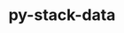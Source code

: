 ---
title: "py-stack-data"
layout: cache
categories: [package, develop]
meta: {"compilers": ["none"], "num_specs": 45, "num_specs_by_stack": {"data-vis-sdk": 9, "e4s": 18, "e4s-neoverse-v2": 18, "root": 45}, "oss": ["ubuntu20.04", "ubuntu22.04"], "platforms": ["linux"], "stacks": ["data-vis-sdk", "e4s", "e4s-neoverse-v2", "root"], "targets": ["neoverse_v2", "x86_64_v3"], "versions": ["0.6.2"]}
spec_details: [{"compiler": "none", "hash": "2ug6mfyita32womwiljrip5uqgg5u6m7", "os": "ubuntu22.04", "platform": "linux", "size": "-", "stacks": ["e4s-neoverse-v2", "root"], "target": "neoverse_v2", "variants": ["build_system=python_pip"], "versions": ["0.6.2"]}, {"compiler": "none", "hash": "4ew2hpybnl3b2x6z6t6fpvob4xpqrmdv", "os": "ubuntu22.04", "platform": "linux", "size": "-", "stacks": ["e4s-neoverse-v2", "root"], "target": "neoverse_v2", "variants": ["build_system=python_pip"], "versions": ["0.6.2"]}, {"compiler": "none", "hash": "4gp6d4trng5hrw43n5qkoyigchruqscx", "os": "ubuntu20.04", "platform": "linux", "size": "-", "stacks": ["data-vis-sdk", "root"], "target": "x86_64_v3", "variants": ["build_system=python_pip"], "versions": ["0.6.2"]}, {"compiler": "none", "hash": "6xi3ht5rbxhgehjfyblsqw4xybkuazh2", "os": "ubuntu22.04", "platform": "linux", "size": "-", "stacks": ["e4s-neoverse-v2", "root"], "target": "neoverse_v2", "variants": ["build_system=python_pip"], "versions": ["0.6.2"]}, {"compiler": "none", "hash": "7g7q6uh3luwsxxawjr7m3wqefyoeu5rz", "os": "ubuntu22.04", "platform": "linux", "size": "-", "stacks": ["e4s-neoverse-v2", "root"], "target": "neoverse_v2", "variants": ["build_system=python_pip"], "versions": ["0.6.2"]}, {"compiler": "none", "hash": "bqdj7hjcbnjpla3qfv2n7weptm4k6mdx", "os": "ubuntu22.04", "platform": "linux", "size": "-", "stacks": ["e4s-neoverse-v2", "root"], "target": "neoverse_v2", "variants": ["build_system=python_pip"], "versions": ["0.6.2"]}, {"compiler": "none", "hash": "brxsxix2uq6azyzcbpx7uoqi7pb5if7y", "os": "ubuntu20.04", "platform": "linux", "size": "-", "stacks": ["data-vis-sdk", "root"], "target": "x86_64_v3", "variants": ["build_system=python_pip"], "versions": ["0.6.2"]}, {"compiler": "none", "hash": "crxxflgc5hxinkfi3kfnjdo5i6sk4kg4", "os": "ubuntu22.04", "platform": "linux", "size": "-", "stacks": ["e4s-neoverse-v2", "root"], "target": "neoverse_v2", "variants": ["build_system=python_pip"], "versions": ["0.6.2"]}, {"compiler": "none", "hash": "d27htmfxm2257bs36lkssclvtzurogdp", "os": "ubuntu22.04", "platform": "linux", "size": "-", "stacks": ["e4s", "root"], "target": "x86_64_v3", "variants": ["build_system=python_pip"], "versions": ["0.6.2"]}, {"compiler": "none", "hash": "dqxu2zuer476rf4qelgfxrhbbnotqj7s", "os": "ubuntu20.04", "platform": "linux", "size": "-", "stacks": ["data-vis-sdk", "root"], "target": "x86_64_v3", "variants": ["build_system=python_pip"], "versions": ["0.6.2"]}, {"compiler": "none", "hash": "epg3u3lxutu2dxlguf4omvgoupomqa66", "os": "ubuntu22.04", "platform": "linux", "size": "-", "stacks": ["e4s", "root"], "target": "x86_64_v3", "variants": ["build_system=python_pip"], "versions": ["0.6.2"]}, {"compiler": "none", "hash": "frbg3qhunqf23nnnw5fozwhnybqe2udi", "os": "ubuntu22.04", "platform": "linux", "size": "-", "stacks": ["e4s-neoverse-v2", "root"], "target": "neoverse_v2", "variants": ["build_system=python_pip"], "versions": ["0.6.2"]}, {"compiler": "none", "hash": "gb24bttcqjm7alnyw2q5lq6jriecypf7", "os": "ubuntu22.04", "platform": "linux", "size": "-", "stacks": ["e4s-neoverse-v2", "root"], "target": "neoverse_v2", "variants": ["build_system=python_pip"], "versions": ["0.6.2"]}, {"compiler": "none", "hash": "gsqmnktkzmbd5efzvsm755377kfgq45d", "os": "ubuntu22.04", "platform": "linux", "size": "-", "stacks": ["e4s", "root"], "target": "x86_64_v3", "variants": ["build_system=python_pip"], "versions": ["0.6.2"]}, {"compiler": "none", "hash": "hcxxnbw3rp26i2kl7yauj5euq2ou7i4x", "os": "ubuntu22.04", "platform": "linux", "size": "-", "stacks": ["e4s", "root"], "target": "x86_64_v3", "variants": ["build_system=python_pip"], "versions": ["0.6.2"]}, {"compiler": "none", "hash": "hgi3pdeki5g47itxxychvzavyohs2x5h", "os": "ubuntu22.04", "platform": "linux", "size": "-", "stacks": ["e4s-neoverse-v2", "root"], "target": "neoverse_v2", "variants": ["build_system=python_pip"], "versions": ["0.6.2"]}, {"compiler": "none", "hash": "ialrbfi2etdwgrhddsmse76n7p3twr2u", "os": "ubuntu22.04", "platform": "linux", "size": "-", "stacks": ["e4s", "root"], "target": "x86_64_v3", "variants": ["build_system=python_pip"], "versions": ["0.6.2"]}, {"compiler": "none", "hash": "iedszhinvlzaevga2a462qzav4hfl3ej", "os": "ubuntu22.04", "platform": "linux", "size": "-", "stacks": ["e4s", "root"], "target": "x86_64_v3", "variants": ["build_system=python_pip"], "versions": ["0.6.2"]}, {"compiler": "none", "hash": "ilyw5qmosfsbckm2mm6j6bgiacysojtj", "os": "ubuntu22.04", "platform": "linux", "size": "-", "stacks": ["e4s", "root"], "target": "x86_64_v3", "variants": ["build_system=python_pip"], "versions": ["0.6.2"]}, {"compiler": "none", "hash": "ircr4feoxtn2utx3mf3s5vgcbc2z4i2a", "os": "ubuntu22.04", "platform": "linux", "size": "-", "stacks": ["e4s", "root"], "target": "x86_64_v3", "variants": ["build_system=python_pip"], "versions": ["0.6.2"]}, {"compiler": "none", "hash": "kdgukc5rs3foxmggtkwib6q4rcfzu5tr", "os": "ubuntu22.04", "platform": "linux", "size": "-", "stacks": ["e4s-neoverse-v2", "root"], "target": "neoverse_v2", "variants": ["build_system=python_pip"], "versions": ["0.6.2"]}, {"compiler": "none", "hash": "kwcgbnmi2cpnccduspgsj62kf7gvypuo", "os": "ubuntu22.04", "platform": "linux", "size": "-", "stacks": ["e4s", "root"], "target": "x86_64_v3", "variants": ["build_system=python_pip"], "versions": ["0.6.2"]}, {"compiler": "none", "hash": "l46f2kyxgkdhgqft5w5hsh4qc6czzvkj", "os": "ubuntu22.04", "platform": "linux", "size": "-", "stacks": ["e4s", "root"], "target": "x86_64_v3", "variants": ["build_system=python_pip"], "versions": ["0.6.2"]}, {"compiler": "none", "hash": "lfy4dkc2bdmdrqgdepbd4wxtqqzladdy", "os": "ubuntu22.04", "platform": "linux", "size": "-", "stacks": ["e4s-neoverse-v2", "root"], "target": "neoverse_v2", "variants": ["build_system=python_pip"], "versions": ["0.6.2"]}, {"compiler": "none", "hash": "lr6tbrqef5lezmsmll6jyhzttclpeuq5", "os": "ubuntu22.04", "platform": "linux", "size": "-", "stacks": ["e4s-neoverse-v2", "root"], "target": "neoverse_v2", "variants": ["build_system=python_pip"], "versions": ["0.6.2"]}, {"compiler": "none", "hash": "mkbwi7wj3kivtupoj5yt6t46wy5rdfkx", "os": "ubuntu20.04", "platform": "linux", "size": "-", "stacks": ["data-vis-sdk", "root"], "target": "x86_64_v3", "variants": ["build_system=python_pip"], "versions": ["0.6.2"]}, {"compiler": "none", "hash": "mtniwtmcikq75uvg3cljvxjiigducrno", "os": "ubuntu22.04", "platform": "linux", "size": "-", "stacks": ["e4s", "root"], "target": "x86_64_v3", "variants": ["build_system=python_pip"], "versions": ["0.6.2"]}, {"compiler": "none", "hash": "mzilzfl5swyxflgbbtkmwav3kumb6647", "os": "ubuntu22.04", "platform": "linux", "size": "-", "stacks": ["e4s", "root"], "target": "x86_64_v3", "variants": ["build_system=python_pip"], "versions": ["0.6.2"]}, {"compiler": "none", "hash": "nfeugpg6qed5mlqedfxuorrjw7zqqqfc", "os": "ubuntu22.04", "platform": "linux", "size": "-", "stacks": ["e4s-neoverse-v2", "root"], "target": "neoverse_v2", "variants": ["build_system=python_pip"], "versions": ["0.6.2"]}, {"compiler": "none", "hash": "nntxjxriru7vvlnhuxpjz7y2f6qidl3t", "os": "ubuntu22.04", "platform": "linux", "size": "-", "stacks": ["e4s-neoverse-v2", "root"], "target": "neoverse_v2", "variants": ["build_system=python_pip"], "versions": ["0.6.2"]}, {"compiler": "none", "hash": "oaedzm27wce4myr5surzbouy4fbdmmnn", "os": "ubuntu22.04", "platform": "linux", "size": "-", "stacks": ["e4s-neoverse-v2", "root"], "target": "neoverse_v2", "variants": ["build_system=python_pip"], "versions": ["0.6.2"]}, {"compiler": "none", "hash": "p4jxzi4aoooolgcu7htm4wdo5dtrimwf", "os": "ubuntu22.04", "platform": "linux", "size": "-", "stacks": ["e4s", "root"], "target": "x86_64_v3", "variants": ["build_system=python_pip"], "versions": ["0.6.2"]}, {"compiler": "none", "hash": "pm75w56ycleeyrikujlup3vrjm7cyyro", "os": "ubuntu20.04", "platform": "linux", "size": "-", "stacks": ["data-vis-sdk", "root"], "target": "x86_64_v3", "variants": ["build_system=python_pip"], "versions": ["0.6.2"]}, {"compiler": "none", "hash": "qpgjhzwaivw46eglbpb6u7htwgyk3y5r", "os": "ubuntu20.04", "platform": "linux", "size": "-", "stacks": ["data-vis-sdk", "root"], "target": "x86_64_v3", "variants": ["build_system=python_pip"], "versions": ["0.6.2"]}, {"compiler": "none", "hash": "rlrm5whpdkwqd2tx6uzcewkfwvvdpthv", "os": "ubuntu22.04", "platform": "linux", "size": "-", "stacks": ["e4s", "root"], "target": "x86_64_v3", "variants": ["build_system=python_pip"], "versions": ["0.6.2"]}, {"compiler": "none", "hash": "rr55rnra4rl5ah6tupxk4deatunxvr5g", "os": "ubuntu22.04", "platform": "linux", "size": "-", "stacks": ["e4s", "root"], "target": "x86_64_v3", "variants": ["build_system=python_pip"], "versions": ["0.6.2"]}, {"compiler": "none", "hash": "sb2x73nd3xwsa4vk6upiei6abp4iw2y6", "os": "ubuntu22.04", "platform": "linux", "size": "-", "stacks": ["e4s-neoverse-v2", "root"], "target": "neoverse_v2", "variants": ["build_system=python_pip"], "versions": ["0.6.2"]}, {"compiler": "none", "hash": "sj5fqvao4rq2j3kcev3k2e23fsc4he6w", "os": "ubuntu22.04", "platform": "linux", "size": "-", "stacks": ["e4s", "root"], "target": "x86_64_v3", "variants": ["build_system=python_pip"], "versions": ["0.6.2"]}, {"compiler": "none", "hash": "st3chpva27spyosbl2yifhyh6gkkp54a", "os": "ubuntu22.04", "platform": "linux", "size": "-", "stacks": ["e4s-neoverse-v2", "root"], "target": "neoverse_v2", "variants": ["build_system=python_pip"], "versions": ["0.6.2"]}, {"compiler": "none", "hash": "tbs3ylmkywtr4ghed636gu5vzsynmwaz", "os": "ubuntu20.04", "platform": "linux", "size": "-", "stacks": ["data-vis-sdk", "root"], "target": "x86_64_v3", "variants": ["build_system=python_pip"], "versions": ["0.6.2"]}, {"compiler": "none", "hash": "uwpd6slt2bbtzjh7eqojuibjrqocvpci", "os": "ubuntu20.04", "platform": "linux", "size": "-", "stacks": ["data-vis-sdk", "root"], "target": "x86_64_v3", "variants": ["build_system=python_pip"], "versions": ["0.6.2"]}, {"compiler": "none", "hash": "w3kjqwgauivalsrx6hg7m4mbg72kxcpy", "os": "ubuntu20.04", "platform": "linux", "size": "-", "stacks": ["data-vis-sdk", "root"], "target": "x86_64_v3", "variants": ["build_system=python_pip"], "versions": ["0.6.2"]}, {"compiler": "none", "hash": "x5xcqtervyfjgw2kycatetwo62hjzzgs", "os": "ubuntu22.04", "platform": "linux", "size": "-", "stacks": ["e4s-neoverse-v2", "root"], "target": "neoverse_v2", "variants": ["build_system=python_pip"], "versions": ["0.6.2"]}, {"compiler": "none", "hash": "xfxfrj24rsborxlz5iifye5rvjp4cnho", "os": "ubuntu22.04", "platform": "linux", "size": "-", "stacks": ["e4s", "root"], "target": "x86_64_v3", "variants": ["build_system=python_pip"], "versions": ["0.6.2"]}, {"compiler": "none", "hash": "zy3bb4h4knqtrpq5b5xkfbo3lrheswy4", "os": "ubuntu22.04", "platform": "linux", "size": "-", "stacks": ["e4s", "root"], "target": "x86_64_v3", "variants": ["build_system=python_pip"], "versions": ["0.6.2"]}]
---